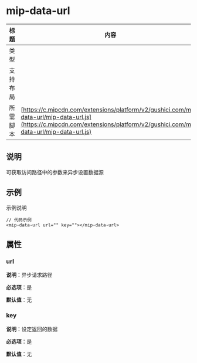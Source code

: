 # mip-data-url

标题|内容
----|----
类型|
支持布局|
所需脚本| [https://c.mipcdn.com/extensions/platform/v2/gushici.com/mip-data-url/mip-data-url.js](https://c.mipcdn.com/extensions/platform/v2/gushici.com/mip-data-url/mip-data-url.js)

## 说明

可获取访问路径中的参数来异步设置数据源

## 示例

示例说明

```
// 代码示例
<mip-data-url url="" key=""></mip-data-url>
```

## 属性

### url

**说明**：异步请求路径

**必选项**：是

**默认值**：无

### key

**说明**：设定返回的数据

**必选项**：是

**默认值**：无